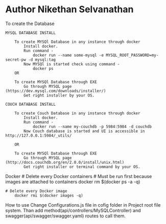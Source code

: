 # Author Nikethan Selvanathan 


To create the Database

	MYSQL DATABASE INSTALL

		To create MYSQl Database in any instance through docker
			Install docker.
			Run command - 
				docker run --name some-mysql -e MYSQL_ROOT_PASSWORD=my-secret-pw -d mysql:tag
			Now MYSQl is started check using command - 
				docker ps
		OR

		To create MYSQl Database through EXE
			Go through MYSQL page (https://dev.mysql.com/downloads/installer/)
			Get right installer by your OS.

	COUCH DATABASE INSTALL

		To create Couch Database in any instance through docker
			Install docker.
			Run command - 
				docker run --name my-couchdb -p 5984:5984 -d couchdb
			Now Couch database is started and UI is accessible in  http://127.0.0.1:5984/_utils/

		OR

		To create MYSQl Database through EXE
			Go through MYSQL page (http://docs.couchdb.org/en/2.0.0/install/unix.html)
			Get right installer or terminal command by your OS.

Docker 
	# Delete every Docker containers
	# Must be run first because images are attached to containers
		docker rm $(docker ps -a -q)

	# Delete every Docker image
		docker rmi $(docker images -q)


How to use
	Change Configurations.js file in cofig folder in Project root file system.
	Than add method(api/controllers/MySQLController) and swagger(api/swagger/swagger.yaml) routes to call them.